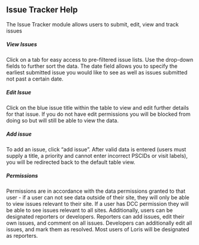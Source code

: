 ## Issue Tracker Help

The Issue Tracker module allows users to submit, edit, view and track issues 

##### View Issues
Click on a tab for easy access to pre-filtered issue lists. Use the drop-down fields to further sort the data. The date field allows you to specify the earliest submitted issue you would like to see as well as issues submitted not past a certain date. 

##### Edit Issue
Click on the blue issue title within the table to view and edit further details for that issue. If you do not have edit permissions you will be blocked from doing so but will still be able to view the data. 

##### Add issue
To add an issue, click “add issue”. After valid data is entered (users must supply a title, a priority and cannot enter incorrect PSCIDs or visit labels), you will be redirected back to the default table view. 

##### Permissions
Permissions are in accordance with the data permissions granted to that user - if a user can not see data outside of their site, they will only be able to view issues relevant to their site. If a user has DCC permission they will be able to see issues relevant to all sites. Additionally, users can be designated reporters or developers. Reporters can add issues, edit their own issues, and comment on all issues. Developers can additionally edit all issues, and mark them as resolved. Most users of Loris will be designated as reporters.  